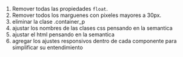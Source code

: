 1. Remover todas las propiedades `float`.
2. Remover todos los marguenes con pixeles mayores a 30px.
3. eliminar la clase .container_p
4. ajustar los nombres de las clases css pensando en la semantica
5. ajustar el html pensando en la semantica
6. agregar los ajustes responsivos dentro de cada componente para simplificar su entendimiento
